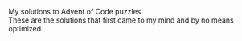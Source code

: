 My solutions to Advent of Code puzzles.<br>
These are the solutions that first came to my mind and by no means optimized.<br>
